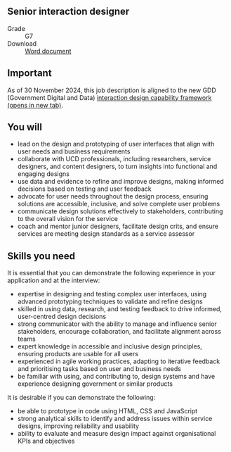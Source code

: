 ## Senior interaction designer

<dl class="govuk-summary-list">
  <div class="govuk-summary-list__row">
    <dt class="govuk-summary-list__key">
      Grade
    </dt>
    <dd class="govuk-summary-list__value">
      G7
    </dd>
  </div>
   <div class="govuk-summary-list__row" data-ignore="true">
    <dt class="govuk-summary-list__key">
      Download
    </dt>
    <dd class="govuk-summary-list__value">
      <a href="word">Word document</a>
    </dd>
  </div></dl>

  <div class="govuk-notification-banner" role="region" aria-labelledby="govuk-notification-banner-title" data-module="govuk-notification-banner">
  <div class="govuk-notification-banner__header">
    <h2 class="govuk-notification-banner__title" id="govuk-notification-banner-title">
      Important
    </h2>
  </div>
  <div class="govuk-notification-banner__content">
    <p class="govuk-body">
      As of 30 November 2024, this job description is aligned to the new GDD (Government Digital and Data) <a href="https://ddat-capability-framework.service.gov.uk/role/interaction-designer" target="_blank" rel="noopener noreferrer">interaction design capability framework <span class="govuk-visually-hidden">(opens in new tab)</a></a>.
    </p>
  </div>
</div>

## You will

-	lead on the design and prototyping of user interfaces that align with user needs and business requirements
-	collaborate with UCD professionals, including researchers, service designers, and content designers, to turn insights into functional and engaging designs
-	use data and evidence to refine and improve designs, making informed decisions based on testing and user feedback
-	advocate for user needs throughout the design process, ensuring solutions are accessible, inclusive, and solve complete user problems
-	communicate design solutions effectively to stakeholders, contributing to the overall vision for the service
-	coach and mentor junior designers, facilitate design crits, and ensure services are meeting design standards as a service assessor


## Skills you need

It is essential that you can demonstrate the following experience in your application and at the interview:

-	expertise in designing and testing complex user interfaces, using advanced prototyping techniques to validate and refine designs
-	skilled in using data, research, and testing feedback to drive informed, user-centred design decisions
-	strong communicator with the ability to manage and influence senior stakeholders, encourage collaboration, and facilitate alignment across teams
-	expert knowledge in accessible and inclusive design principles, ensuring products are usable for all users
-	experienced in agile working practices, adapting to iterative feedback and prioritising tasks based on user and business needs
-	be familiar with using, and contributing to, design systems and have experience designing government or similar products


It is desirable if you can demonstrate the following:

-	be able to prototype in code using HTML, CSS and JavaScript
-	strong analytical skills to identify and address issues within service designs, improving reliability and usability
-	ability to evaluate and measure design impact against organisational KPIs and objectives 
